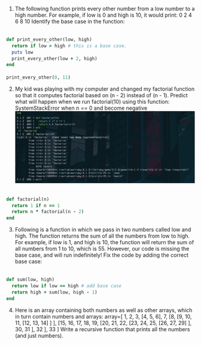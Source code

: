 1. The following function prints every other number from a low number to a high number. For example, if low is 0 and
   high is 10, it would print:
   0 2 4 6 8 10
   Identify the base case in the function:

```ruby

def print_every_other(low, high)
  return if low > high # this is a base case.
  puts low
  print_every_other(low + 2, high)
end

print_every_other(0, 11)
```

2. My kid was playing with my computer and changed my factorial function so that it computes factorial based on (n - 2)
   instead of (n - 1). Predict what will happen when we run factorial(10) using this function:
   SystemStackError when n == 0 and become negative
   ![screenshot](../resources/10-2.jpg)

```ruby

def factorial(n)
  return 1 if n == 1
  return n * factorial(n - 2)
end
```

3. Following is a function in which we pass in two numbers called low and high. The function returns the sum of all the
   numbers from low to high. For example, if low is 1, and high is 10, the function will return the sum of all numbers
   from 1 to 10, which is 55. However, our code is missing the base case, and will run indefinitely! Fix the code by
   adding the correct base case:

```ruby

def sum(low, high)
  return low if low == high # add base case
  return high + sum(low, high - 1)
end
```

4. Here is an array containing both numbers as well as other arrays, which in turn contain numbers and arrays:
   array=[ 1,
   2,
   3,
   [4, 5, 6],
   7,
   [8,
   [9, 10, 11,
   [12, 13, 14]
   ]
   ],
   [15, 16, 17, 18, 19,
   [20, 21, 22,
   [23, 24, 25,
   [26, 27, 29]
   ], 30, 31 ], 32
   ], 33 ]
   Write a recursive function that prints all the numbers (and just numbers).
